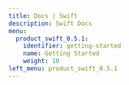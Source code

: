 ```yaml
---
title: Docs | Swift
description: Swift Docs
menu:
  product_swift_0.5.1:
    identifier: getting-started
    name: Getting Started
    weight: 10
left_menu: product_swift_0.5.1
---
```

